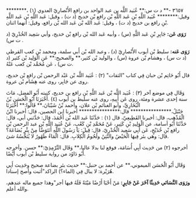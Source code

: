 ٣٦٥٧ -** د ت س:** عُبَيد اللَّه بن عبد الواحد بن رافع الأَنْصارِيّ العدوي (١) ،******** وقيل:******** عُبَيد اللَّهِ بْنِ عَبد اللَّهِ بْن رافع بْن خديج (د ت) ، وقيل: عَبد اللَّهِ بْن عَبد اللَّهِ بْنِ رافع بن خديج (د ت) ، وقيل: عَبد الله بْن عَبد الله بْن رافع، وقيل: أنهما اثنان.

**رَوَى عَن:** جَابِرِ بْنِ عَبد اللَّهِ (س) ، وأبيه عَبد الله بْن رافع بْن خديج، وأبي سَعِيد الخُدْرِيّ (د ت س) .

**رَوَى عَنه:** سليط بْن أيوب الأَنْصارِيّ (د) ، وعبد الله بْن أَبي سلمة، ومحمد بْن كعب القرظي (د ت س) ، وهشام بْن عروة (س) ، والوليد بْن كثير،** والصحيح:** عَنِ الْوَلِيد بْن كثير (د ت س) ، عَن مُحَمَّد بْن كعب عَنْهُ.

قال أَبُو حَاتِم بْن حبان فِي كتاب "الثقات" (٢) : عُبَيد اللَّه بْن عَبْد الرحمن بْن رافع بْن خديج، روى عن جَابِر، روى عنه هِشَام بْن عروة.

وَقَال فِي موضع آخر (٣) : عُبَيد اللَّه بْن عَبد اللَّهِ بْنِ رافع بن خديج، كنيته أَبُو الفضل، مَاتَ سنة إحدى عشرة ومئة، روى عَن أَبِيهِ، روى عنه سليط بن أيوب (٤) .أَخْبَرَنَا أَبُو الْحَسَنِ بْنُ الْبُخَارِيِّ، وأبو الغنائم بْن علان، وأحمد بْنُ شَيْبَانَ،** قَالُوا:** أَخْبَرَنَا حَنْبَلُ،**************** قال:**************** أخبرنا ابن الحصين، قال: أخبرنا ابْنُ الْمُذْهِب، قال: أخبرنا القَطِيعِيّ، قال (١) : حَدَّثَنَا عَبد الله بْن أَحْمَدَ، قال: حَدَّثني أبي، قال: حَدَّثَنَا أَبُو أسامة، عن الْوَلِيدِ بْنِ كَثِيرٍ، عَنْ مُحَمَّدِ بْنِ كَعْبٍ، عَنْ عُبَيد اللَّهِ بْن عبد الرحمن بْن رافع بْنِ خُدَيْجٍ، عَن أَبِي سَعِيد الخُدْرِيّ، قال: قِيلَ: يَا رَسُولَ اللَّهِ أَنَتَوَضَّأُ مِنْ بِئْرِ بُضَاعَةَ؟ قال: وهي بئر فِيهَا الْحَيْضُ والنَّتِنُ ولُحُومُ الْكِلابِ. قال: الْمَاءُ طَهُورٌ لا يُنَجِّسُهُ شئ.

أخرجوه (٢) من حَدِيث أَبِي أُسَامَة، فوقع لنا بدلا عاليا،** وَقَال التِّرْمِذِيّ:** حسن. وأخرجه أَبُو دَاوُد من رواية سليط بْن أيوب أَيْضًا.

وَقَال أَبُو الْحَسَن الميموني،** عن أحمد بن حنبل:** حديث بئر بضاعة صحيح وحَدِيث أَبِي هُرَيْرة: لا يبال فِي (الماء؟) الراكد"أثبت وأصح إسنادا.

**ورَوَى النَّسَائي حَدِيثًا آخَرَ عَنْ جَابِرٍ:** مَنْ أَحْيَا أَرْضًا مَيْتَةً فَلَهُ فيها أجر"وهذا جميع ماله عندهم، والله أعلم.